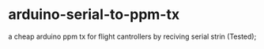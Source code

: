 # arduino-serial-to-ppm-tx
 a cheap arduino ppm tx for flight cantrollers by reciving serial strin  (Tested);
